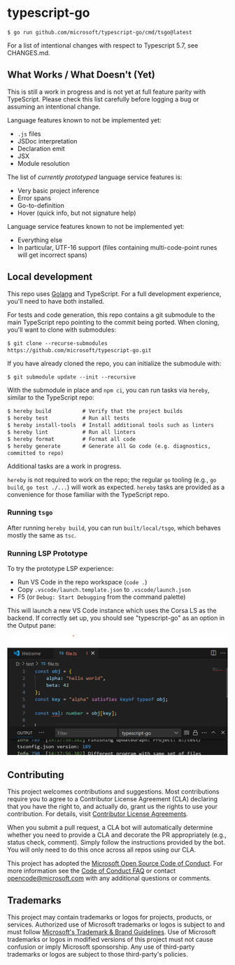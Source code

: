 # typescript-go

```console
$ go run github.com/microsoft/typescript-go/cmd/tsgo@latest
```

For a list of intentional changes with respect to Typescript 5.7, see CHANGES.md.

## What Works / What Doesn't (Yet)

This is still a work in progress and is not yet at full feature parity with TypeScript.
Please check this list carefully before logging a bug or assuming an intentional change.

Language features known to not be implemented yet:

 * `.js` files
 * JSDoc interpretation
 * Declaration emit
 * JSX
 * Module resolution

The list of *currently prototyped* language service features is:
 * Very basic project inference
 * Error spans
 * Go-to-definition
 * Hover (quick info, but not signature help)

Language service features known to not be implemented yet:
 * Everything else
 * In particular, UTF-16 support (files containing multi-code-point runes will get incorrect spans)

## Local development

This repo uses [Golang](https://go.dev/dl/) and TypeScript. For a full development experience, you'll need to have both installed.

For tests and code generation, this repo contains a git submodule to the main TypeScript repo pointing to the commit being ported.
When cloning, you'll want to clone with submodules:

```console
$ git clone --recurse-submodules https://github.com/microsoft/typescript-go.git
```

If you have already cloned the repo, you can initialize the submodule with:

```console
$ git submodule update --init --recursive
```

With the submodule in place and `npm ci`, you can run tasks via `hereby`, similar to the TypeScript repo:

```console
$ hereby build          # Verify that the project builds
$ hereby test           # Run all tests
$ hereby install-tools  # Install additional tools such as linters
$ hereby lint           # Run all linters
$ hereby format         # Format all code
$ hereby generate       # Generate all Go code (e.g. diagnostics, committed to repo)
```

Additional tasks are a work in progress.

`hereby` is not required to work on the repo; the regular `go` tooling (e.g., `go build`, `go test ./...`) will work as expected.
`hereby` tasks are provided as a convenience for those familiar with the TypeScript repo.

### Running `tsgo`

After running `hereby build`, you can run `built/local/tsgo`, which behaves mostly the same as `tsc`.

### Running LSP Prototype

To try the prototype LSP experience:
 * Run VS Code in the repo workspace (`code .`)
 * Copy `.vscode/launch.template.json` to `.vscode/launch.json`
 * F5 (or `Debug: Start Debugging` from the command palette)

This will launch a new VS Code instance which uses the Corsa LS as the backend.
If correctly set up, you should see "typescript-go" as an option in the Output pane:

![LSP Prototype Screenshot](ls-screenshot.png)

## Contributing

This project welcomes contributions and suggestions.  Most contributions require you to agree to a
Contributor License Agreement (CLA) declaring that you have the right to, and actually do, grant us
the rights to use your contribution. For details, visit [Contributor License Agreements](https://cla.opensource.microsoft.com).

When you submit a pull request, a CLA bot will automatically determine whether you need to provide
a CLA and decorate the PR appropriately (e.g., status check, comment). Simply follow the instructions
provided by the bot. You will only need to do this once across all repos using our CLA.

This project has adopted the [Microsoft Open Source Code of Conduct](https://opensource.microsoft.com/codeofconduct/).
For more information see the [Code of Conduct FAQ](https://opensource.microsoft.com/codeofconduct/faq/) or
contact [opencode@microsoft.com](mailto:opencode@microsoft.com) with any additional questions or comments.

## Trademarks

This project may contain trademarks or logos for projects, products, or services. Authorized use of Microsoft
trademarks or logos is subject to and must follow
[Microsoft's Trademark & Brand Guidelines](https://www.microsoft.com/legal/intellectualproperty/trademarks/usage/general).
Use of Microsoft trademarks or logos in modified versions of this project must not cause confusion or imply Microsoft sponsorship.
Any use of third-party trademarks or logos are subject to those third-party's policies.
